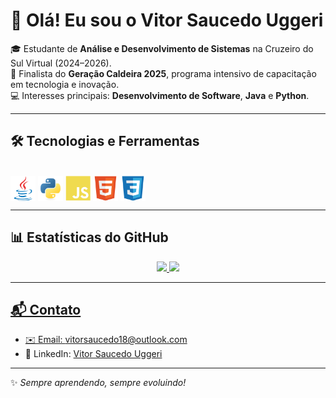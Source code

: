 # 👋 Olá! Eu sou o Vitor Saucedo Uggeri

🎓 Estudante de **Análise e Desenvolvimento de Sistemas** na Cruzeiro do Sul Virtual (2024–2026).  
🚀 Finalista do **Geração Caldeira 2025**, programa intensivo de capacitação em tecnologia e inovação.  
💻 Interesses principais: **Desenvolvimento de Software**, **Java** e **Python**.  

---

## 🛠️ Tecnologias e Ferramentas
<div style="display: inline_block"><br>
  <img align="center" alt="Vitor-Java" height="40" width="40" src="https://raw.githubusercontent.com/devicons/devicon/master/icons/java/java-original.svg">
  <img align="center" alt="Vitor-Python" height="40" width="40" src="https://raw.githubusercontent.com/devicons/devicon/master/icons/python/python-original.svg">
  <img align="center" alt="Vitor-Js" height="40" width="40" src="https://raw.githubusercontent.com/devicons/devicon/master/icons/javascript/javascript-plain.svg">
  <img align="center" alt="Vitor-HTML" height="40" width="40" src="https://raw.githubusercontent.com/devicons/devicon/master/icons/html5/html5-original.svg">
  <img align="center" alt="Vitor-CSS" height="40" width="40" src="https://raw.githubusercontent.com/devicons/devicon/master/icons/css3/css3-original.svg">
</div>

---

## 📊 Estatísticas do GitHub
<div align="center">
  <a href="https://github.com/vitorsaucedo">
  <img height="180em" src="https://github-readme-stats.vercel.app/api?username=vitorsaucedo&show_icons=true&theme=tokyonight&include_all_commits=true&count_private=true"/>
  <img height="180em" src="https://github-readme-stats.vercel.app/api/top-langs/?username=vitorsaucedo&layout=compact&langs_count=7&theme=tokyonight"/>
</div>

---

## 📬 Contato
- ✉️ Email: [vitorsaucedo18@outlook.com](mailto:vitorsaucedo18@outlook.com)  
- 💼 LinkedIn: [Vitor Saucedo Uggeri](https://www.linkedin.com/in/vitor-saucedo-uggeri-641868365/)  

---
✨ *Sempre aprendendo, sempre evoluindo!*
